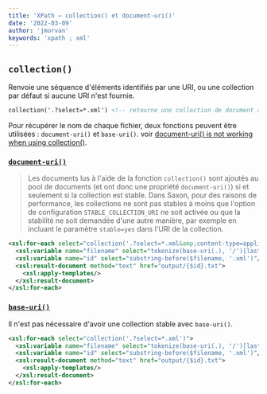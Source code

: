 ```yaml
---
title: 'XPath — collection() et document-uri()'
date: '2022-03-09'
author: 'jmorvan'
keywords: 'xpath ; xml'
---
```


## `collection()`
Renvoie une séquence d'éléments identifiés par une URI, ou une collection par défaut si aucune URI n'est fournie.
```xml
collection('.?select=*.xml') <!-- retourne une collection de document xml -->
```

Pour récupérer le nom de chaque fichier, deux fonctions peuvent être utilisées : `document-uri()` et `base-uri()`.
voir [document-uri() is not working when using collection()](https://stackoverflow.com/questions/77325893/document-uri-is-not-working-when-using-collection).

### [`document-uri()`](https://www.saxonica.com/documentation12/index.html#!functions/fn/document-uri)

> Les documents lus à l'aide de la fonction `collection()` sont ajoutés au pool de documents (et ont donc une propriété `document-uri()`) si et seulement si la collection est stable. Dans Saxon, pour des raisons de performance, les collections ne sont pas stables à moins que l'option de configuration `STABLE_COLLECTION_URI` ne soit activée ou que la stabilité ne soit demandée d'une autre manière, par exemple en incluant le paramètre `stable=yes` dans l'URI de la collection.

```xml
<xsl:for-each select="collection('.?select=*.xml&amp;content-type=application/xml&amp;stable=yes')">
  <xsl:variable name="filename" select="tokenize(base-uri(.), '/')[last()]"/>
  <xsl:variable name="id" select="substring-before($filename, '.xml')"/>
  <xsl:result-document method="text" href="output/{$id}.txt">
    <xsl:apply-templates/>
  </xsl:result-document>
</xsl:for-each>
```


### [`base-uri()`](https://www.saxonica.com/documentation12/index.html#!functions/fn/base-uri)
Il n'est pas nécessaire d'avoir une collection stable avec `base-uri()`.

```xml
<xsl:for-each select="collection('.?select=*.xml')">
  <xsl:variable name="filename" select="tokenize(base-uri(.), '/')[last()]"/>
  <xsl:variable name="id" select="substring-before($filename, '.xml')"/>
  <xsl:result-document method="text" href="output/{$id}.txt">
    <xsl:apply-templates/>
  </xsl:result-document>
</xsl:for-each>

```

